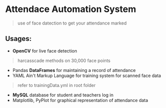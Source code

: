 # Attendace Automation System
> use of face datection to get your attendance marked

## Usages:
- **OpenCV** for live face detection
> harcasscade methods on 30,000 face points
- Pandas **DataFrames** for maintaining a record of attendance
- YAML Ain't Markup Language for training system for scanned face data
> refer to trainingData.yml in root folder
- **MySQL** database for student and teachers log in
- Matplotlib, PyPlot for graphical representation of attendance data
